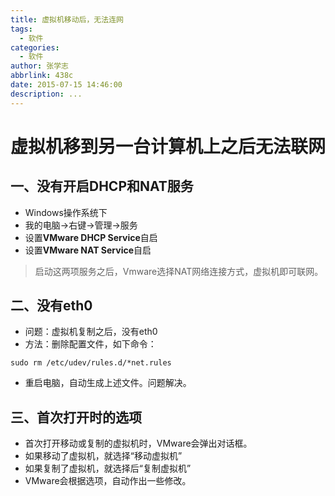 ```yaml
---
title: 虚拟机移动后，无法连网
tags:
  - 软件
categories:
  - 软件
author: 张学志
abbrlink: 438c
date: 2015-07-15 14:46:00
description: ...
---
```






# 虚拟机移到另一台计算机上之后无法联网

## 一、没有开启DHCP和NAT服务
* Windows操作系统下
* 我的电脑→右键→管理→服务
* 设置**VMware DHCP Service**自启
* 设置**VMware NAT Service**自启

> 启动这两项服务之后，Vmware选择NAT网络连接方式，虚拟机即可联网。

<!-- more -->

## 二、没有eth0
* 问题：虚拟机复制之后，没有eth0
* 方法：删除配置文件，如下命令：
```
sudo rm /etc/udev/rules.d/*net.rules
```
* 重启电脑，自动生成上述文件。问题解决。

## 三、首次打开时的选项
* 首次打开移动或复制的虚拟机时，VMware会弹出对话框。
* 如果移动了虚拟机，就选择“移动虚拟机”
* 如果复制了虚拟机，就选择后“复制虚拟机”
* VMware会根据选项，自动作出一些修改。
